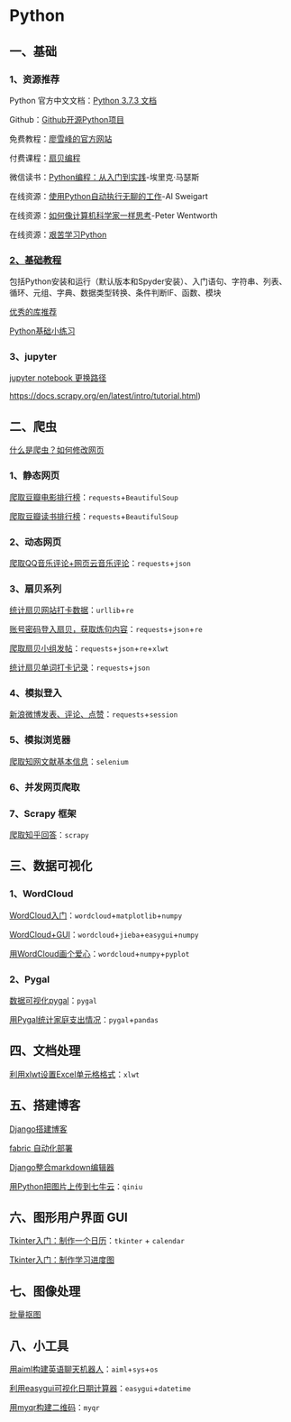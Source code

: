 # Python

## 一、基础

### 1、资源推荐

Python 官方中文文档：[Python 3.7.3 文档](https://docs.python.org/zh-cn/3/)

Github：[Github开源Python项目](https://github.com/vinta/awesome-python)

免费教程：[廖雪峰的官方网站](https://www.liaoxuefeng.com/wiki/1016959663602400)

付费课程：[扇贝编程](https://web.shanbay.com/codetime/home)

微信读书：[Python编程：从入门到实践](https://weread.qq.com/web/reader/19532980715c01921954a54kc81322c012c81e728d9d180)-埃里克·马瑟斯

在线资源：[使用Python自动执行无聊的工作](https://automatetheboringstuff.com)-Al Sweigart

在线资源：[如何像计算机科学家一样思考](http://openbookproject.net/thinkcs/python/english3e/)-Peter Wentworth

在线资源：[艰苦学习Python](https://docs.scrapy.org/en/latest/intro/tutorial.html)

### [2、基础教程](Python/basic.md)

包括Python安装和运行（默认版本和Spyder安装）、入门语句、字符串、列表、循环、元组、字典、数据类型转换、条件判断IF、函数、模块

[优秀的库推荐](Python/14.md)

[Python基础小练习](Python/eg.md) 

### 3、jupyter

[jupyter notebook 更换路径](Python/24.md)

https://docs.scrapy.org/en/latest/intro/tutorial.html)



## 二、爬虫

[什么是爬虫？如何修改网页](Python/13.md)

### 1、静态网页

[爬取豆瓣电影排行榜](Python/31.md)：`requests`+`BeautifulSoup`

[爬取豆瓣读书排行榜](Python/21.md)：`requests`+`BeautifulSoup`

### 2、动态网页

[爬取QQ音乐评论+网页云音乐评论](Python/18.md)：`requests`+`json`

### 3、扇贝系列

[统计扇贝网站打卡数据](Python/12.md)：`urllib`+`re`

[账号密码登入扇贝，获取炼句内容](Python/25.md)：`requests`+`json`+`re`

[爬取扇贝小组发帖](Python/26.md)：`requests`+`json`+`re`+`xlwt`

[统计扇贝单词打卡记录](Python/27.md)：`requests`+`json`

### 4、模拟登入

[新浪微博发表、评论、点赞](Python/20.md)：`requests`+`session`

### 5、模拟浏览器

[爬取知网文献基本信息](Python/4.md)：`selenium`

### 6、并发网页爬取

### 7、Scrapy 框架

[爬取知乎回答](Python/32.md)：`scrapy`

## 三、数据可视化

### 1、WordCloud

[WordCloud入门](Python/9.md)：`wordcloud`+`matplotlib`+`numpy`

[WordCloud+GUI](Python/8.md)：`wordcloud`+`jieba`+`easygui`+`numpy`

[用WordCloud画个爱心](Python/7.md)：`wordcloud`+`numpy`+`pyplot`

### 2、Pygal

[数据可视化pygal](Python/23.md)：`pygal`

[用Pygal统计家庭支出情况](Python/10.md)：`pygal`+`pandas`

 

## 四、文档处理

[利用xlwt设置Excel单元格格式](Python/2.md)：`xlwt`



## 五、搭建博客

[Django搭建博客](Python/5.md)

[fabric 自动化部署](Python/3.md)

[Django整合markdown编辑器](Python/16.md)

[用Python把图片上传到七牛云](Python/17.md)：`qiniu`

## 六、图形用户界面 GUI

[Tkinter入门：制作一个日历](Python/28.md)：`tkinter` + `calendar`

[Tkinter入门：制作学习进度图](Python/29.md)



## 七、图像处理

[批量抠图](Python/30.md)

## 八、小工具

[用aiml构建英语聊天机器人](Python/1.md)：`aiml`+`sys`+`os`

[利用easygui可视化日期计算器](Python/6.md)：`easygui`+`datetime`

[用myqr构建二维码](Python/15.md)：`myqr`



